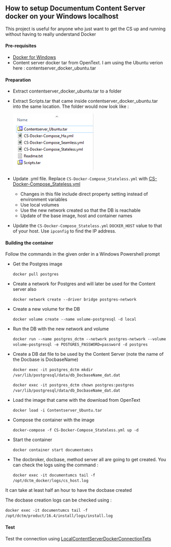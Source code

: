 ## How to setup Documentum Content Server docker on your Windows localhost

This project is useful for anyone who just want to get the CS up and running without having to really understand Docker 

#### Pre-requisites
  - [Docker for Windows](https://docs.docker.com/docker-for-windows/install/)
  - Content server docker tar from OpenText. I am using the Ubuntu verion here : contentserver_docker_ubuntu.tar
#### Preparation
  - Extract contentserver_docker_ubuntu.tar to a folder
  - Extract Scripts.tar that came inside contentserver_docker_ubuntu.tar into the same location. The folder would now look like :
   
    ![Screenshot](img/folder.png)
  - Update .yml file. Replace `CS-Docker-Compose_Stateless.yml` with [CS-Docker-Compose_Stateless.yml](CS-Docker-Compose_Stateless.yml)
    - Changes in this file include direct property setting instead of environment variables
    - Use local volumes
    - Use the new network created so that the DB is reachable
    - Update of the base image, host and container names
  - Update the `CS-Docker-Compose_Stateless.yml` `DOCKER_HOST` value to that of your host. Use `ipconfig` to find the IP address.

#### Building the container

Follow the commands in the given order in a Windows Powershell prompt 

- Get the Postgres image

    `docker pull postgres`
- Create a network for Postgres and will later be used for the Content server also

    `docker network create --driver bridge postgres-network`
- Create a new volume for the DB

    `docker volume create --name volume-postgresql -d local`
- Run the DB with the new network and volume

   `docker run --name postgres_dctm --network postgres-network --volume volume-postgresql -e POSTGRES_PASSWORD=password -d postgres`
- Create a DB dat file to be used by the Content Server (note the name of the Docbase is DocbaseName)

    `docker exec -it postgres_dctm mkdir /var/lib/postgresql/data/db_DocbaseName_dat.dat`

    `docker exec -it postgres_dctm chown postgres:postgres /var/lib/postgresql/data/db_DocbaseName_dat.dat`
- Load the image that came with the download from OpenText

    `docker load -i Contentserver_Ubuntu.tar`
- Compose the container with the image

    `docker-compose -f CS-Docker-Compose_Stateless.yml up -d`
- Start the container

    `docker container start documentumcs`
- The docbroker, docbase, method server all are going to get created. You can check the logs using the command : 

    `docker exec -it documentumcs tail -f /opt/dctm_docker/logs/cs_host.log`

It can take at least half an hour to have the docbase created

The docbase creation logs can be checked using : 

   `docker exec -it documentumcs tail -f /opt/dctm/product/16.4/install/logs/install.log`
    
#### Test

Test the connection using [LocalContentServerDockerConnectionTets](src/test/java/ak/dctm/csdocker/LocalContentServerDockerConnectionTest.java)
